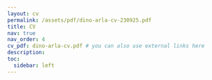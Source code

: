 ```yaml
---
layout: cv
permalink: /assets/pdf/dino-arla-cv-230925.pdf
title: CV
nav: true
nav_order: 4
cv_pdf: dino-arla-cv.pdf # you can also use external links here
description: 
toc:
  sidebar: left
---
```

